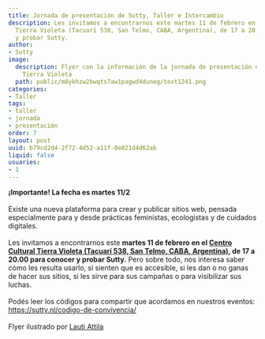 ```yaml
---
title: Jornada de presentación de Sutty, Taller e Intercambio
description: Les invitamos a encontrarnos este martes 11 de febrero en el Centro Cultural
  Tierra Violeta (Tacuarí 538, San Telmo, CABA, Argentina), de 17 a 20.00 para conocer
  y probar Sutty.
author:
- Sutty
image:
  description: Flyer con la información de la jornada de presentación de Sutty en
    Tierra Violeta
  path: public/m8ykhzw2bwqts7aw1pagwd4duneg/text1241.png
categories:
- Taller
tags:
- taller
- jornada
- presentación
order: 7
layout: post
uuid: b79cd2d4-2f72-4d52-a11f-0e021d4d62ab
liquid: false
usuaries:
- 1
---
```




<div><strong>¡Importante! La fecha es martes 11/2</strong><br><br>Existe una nueva plataforma para crear y publicar sitios web, pensada especialmente para y desde prácticas feministas, ecologistas y de cuidados digitales.<br><br>Les invitamos a encontrarnos este <strong>martes 11 de febrero en el </strong><a href="geo:-34.6146013,-58.3788942"><strong>Centro Cultural Tierra Violeta (Tacuarí 538, San Telmo, CABA, Argentina)</strong></a><strong>, de 17 a 20.00 para conocer y probar Sutty.</strong> Pero sobre todo, nos interesa saber cómo les resulta usarlo, si sienten que es accesible, si les dan o no ganas de hacer sus sitios, si les sirve para sus campañas o para visibilizar sus luchas.<br><br>Podés leer los códigos para compartir que acordamos en nuestros eventos: <a href="https://sutty.nl/codigo-de-convivencia/">https://sutty.nl/codigo-de-convivencia/</a><br><br>Flyer ilustrado por <a href="https://www.instagram.com/lauti_attila/">Lauti Attila</a></div>